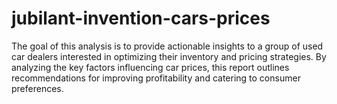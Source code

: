 # jubilant-invention-cars-prices
The goal of this analysis is to provide actionable insights to a group of used car dealers interested in optimizing their inventory and pricing strategies. By analyzing the key factors influencing car prices, this report outlines recommendations for improving profitability and catering to consumer preferences.
